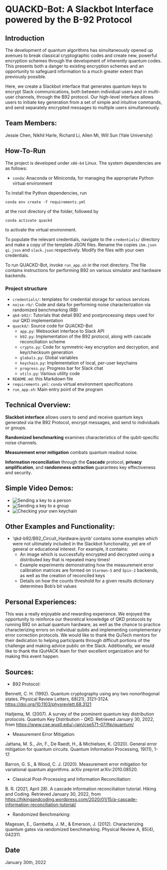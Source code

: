 # QUACKD-Bot: A Slackbot Interface powered by the B-92 Protocol

## Introduction

The development of quantum algorithms has simultaneously opened up avenues to break classical cryptographic codes and create new, powerful encryption schemes through the development of inherently quantum codes. This presents both a danger to existing encryption schemes and an opportunity to safeguard information to a much greater extent than previously possible.

Here, we create a Slackbot interface that generates quantum keys to encrypt Slack communications, both between individual users and in multi-user channels, through the B92 protocol. Our high-level interface allows users to initiate key generation from a set of simple and intuitive commands, and send separately encrypted messages to multiple users simultaneously.

## Team Members:

Jessie Chen, Nikhil Harle, Richard Li, Allen Mi, Will Sun (Yale University)

## How-To-Run

The project is developed under `x86-64` Linux. The system dependencies are as follows:

- `conda`: Anaconda or Miniconda, for managing the appropriate Python virtual environment

To install the Python dependencies, run
```
conda env create -f requirements.yml
```
at the root directory of the folder, followed by
```
conda activate quackd
```
to activate the virtual environment.

To populate the relevant credentials, navigate to the `credentials/` directory and make a copy of the template JSON files. Rename the copies `ibm.json` `qi.json` and `slack.json` respectively. Modify the files with your own credentials.

To run QUACKD-Bot, invoke `run_app.sh` in the root directory. The file contains instructions for performing B92 on various simulator and hardware backends.

### Project structure

- `credentials/`: templates for credential storage for various services
- `noise-rb/`: Code and data for performing noise characterization via randomized benchmarking (RB)
- `qkd-b92/`: Tutorials that detail B92 and postprocessing steps used for our QKD implementation
- `quackd/`: Source code for QUACKD-Bot
  - `app.py`: Websocket interface to Slack API
  - `b92.py`: Implementation of the B92 protocol, along with cascade reconciliation scheme
  - `crypto.py`: Code for symmetric-key encryption and decryption, and key/checksum generation
  - `globals.py`: Global variables
  - `keychain.py`: Implementation of local, per-user keychains
  - `progress.py`: Progress bar for Slack chat
  - `utils.py`: Various utility code
- `README.md`: this Markdown file
- `requirements.yml`: `conda` virtual environment specifications
- `run_app.sh`: Main entry point of the program


## Technical Overview:

**Slackbot interface** allows users to send and receive quantum keys generated via the B92 Protocol, encrypt messages, and send to individuals or groups.

**Randomized benchmarking** examines characteristics of the qubit-specific noise channels.

**Measurement error mitigation** combats quantum readout noise.

**Information reconciliation** through the **Cascade** protocol, **privacy amplification**, and **randomness extraction** guarantees key effectiveness and security.


## Simple Video Demos:
- ![Sending a key to a person](https://github.com/Allenator/iQuHack-2022/blob/main/videos/One%20Party.gif)
- ![Sending a key to a group](https://github.com/Allenator/iQuHack-2022/blob/main/videos/Multiple%20Parties.gif)
- ![Checking your own keychain](https://github.com/Allenator/iQuHack-2022/blob/main/videos/Keychain.gif)

## Other Examples and Functionality: 

- ‘qkd-b92/B92_Circuit_Hardware.ipynb’ contains some examples which were not ultimately included in the Slackbot functionality, yet are of general or educational interest. For example, it contains:
  - An image which is successfully encrypted and decrypted using a distributed key that is repeated many times!
  - Example experiments demonstrating how the measurement error calibration matrices are formed on `Starmon-5` and `Spin-2` backends, as well as the creation of reconciled keys
  - Details on how the counts threshold for a given results dictionary determines Bob’s bit values

## Personal Experiences:

This was a really enjoyable and rewarding experience. We enjoyed the opportunity to reinforce our theoretical knowledge of QKD protocols by running B92 on actual quantum hardware, as well as the chance to practice characterizing errors on individual qubits and implementing complementary error correction protocols. We would like to thank the QuTech mentors for their dedication to helping participants through difficult portions of the challenge and making advice public on the Slack. Additionally, we would like to thank the iQuHACK team for their excellent organization and for making this event happen.

## Sources:

- B92 Protocol:

Bennett, C. H. (1992). Quantum cryptography using any two nonorthogonal states. Physical Review Letters, 68(21), 3121–3124. https://doi.org/10.1103/physrevlett.68.3121

Haitjema, M. (2007). A survey of the prominent quantum key distribution protocols. Quantum Key Distribution - QKD. Retrieved January 30, 2022, from https://www.cse.wustl.edu/~jain/cse571-07/ftp/quantum/
- Measurement Error Mitigation:

Jattana, M. S., Jin, F., De Raedt, H., & Michielsen, K. (2020). General error mitigation for quantum circuits. Quantum Information Processing, 19(11), 1-17.

Barron, G. S., & Wood, C. J. (2020). Measurement error mitigation for variational quantum algorithms. arXiv preprint arXiv:2010.08520.

- Classical Post-Processing and Information Reconciliation:

B. R. (2021, April 28). A cascade information reconciliation tutorial. Hiking and Coding. Retrieved January 30, 2022, from https://hikingandcoding.wordpress.com/2020/01/15/a-cascade-information-reconciliation-tutorial/

- Randomized Benchmarking:

Magesan, E., Gambetta, J. M., & Emerson, J. (2012). Characterizing quantum gates via randomized benchmarking. Physical Review A, 85(4), 042311.

## Date

January 30th, 2022
